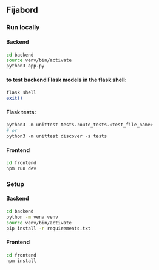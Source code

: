 ## Fijabord 


### Run locally

#### Backend

```zsh
cd backend
source venv/bin/activate
python3 app.py
```

#### to test backend Flask models in the flask shell:

``` zsh
flask shell
exit()
```

#### Flask tests:
``` python
python3 -m unittest tests.route_tests.<test_file_name>
# or
python3 -m unittest discover -s tests
```

#### Frontend
```zsh
cd frontend
npm run dev
```

### Setup

#### Backend

```zsh
cd backend
python -m venv venv
source venv/bin/activate
pip install -r requirements.txt
```

#### Frontend

```zsh
cd frontend
npm install
```